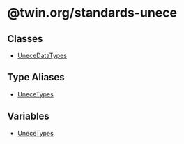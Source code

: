 # @twin.org/standards-unece

## Classes

- [UneceDataTypes](classes/UneceDataTypes.md)

## Type Aliases

- [UneceTypes](type-aliases/UneceTypes.md)

## Variables

- [UneceTypes](variables/UneceTypes.md)
